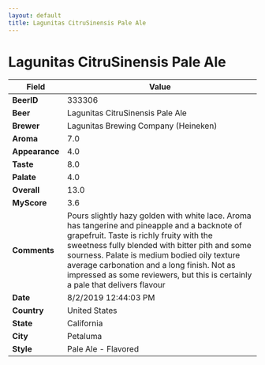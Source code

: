 ```yaml
---
layout: default
title: Lagunitas CitruSinensis Pale Ale
---
```


# Lagunitas CitruSinensis Pale Ale

| Field         | Value     |
|---------------|-----------|
| **BeerID** | 333306 |
| **Beer** | Lagunitas CitruSinensis Pale Ale |
| **Brewer** | Lagunitas Brewing Company (Heineken) |
| **Aroma** | 7.0 |
| **Appearance** | 4.0 |
| **Taste** | 8.0 |
| **Palate** | 4.0 |
| **Overall** | 13.0 |
| **MyScore** | 3.6 |
| **Comments** | Pours slightly hazy golden with white lace. Aroma has tangerine and pineapple and a backnote of grapefruit. Taste is richly fruity with the sweetness fully blended with bitter pith and some sourness. Palate is medium bodied oily texture average carbonation and a long finish. Not as impressed as some reviewers, but this is certainly a pale that delivers flavour   |
| **Date** | 8/2/2019 12:44:03 PM |
| **Country** | United States |
| **State** | California |
| **City** | Petaluma |
| **Style** | Pale Ale - Flavored |
